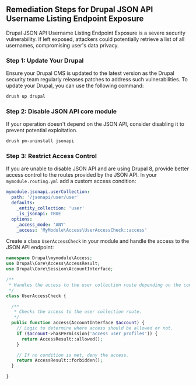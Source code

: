 

## Remediation Steps for Drupal JSON API Username Listing Endpoint Exposure
Drupal JSON API Username Listing Endpoint Exposure is a severe security vulnerability. If left exposed, attackers could potentially retrieve a list of all usernames, compromising user's data privacy.

### Step 1: Update Your Drupal
Ensure your Drupal CMS is updated to the latest version as the Drupal security team regularly releases patches to address such vulnerabilities. To update your Drupal, you can use the following command:

```bash
drush up drupal
```

### Step 2: Disable JSON API core module
If your operation doesn't depend on the JSON API, consider disabling it to prevent potential exploitation.

```bash
drush pm-uninstall jsonapi
```

### Step 3: Restrict Access Control
If you are unable to disable JSON API and are using Drupal 8, provide better access control to the routes provided by the JSON API. In your `mymodule.routing.yml` add a custom access condition:

```yaml
mymodule.jsonapi.userCollection:
  path: '/jsonapi/user/user'
  defaults:
    _entity_collection: 'user'
    _is_jsonapi: TRUE
  options:
    _access_mode: 'ANY'
    _access: 'MyModule\Access\UserAccessCheck::access'
```

Create a class `UserAccessCheck` in your module and handle the access to the JSON API endpoint:

```php
namespace Drupal\mymodule\Access;
use Drupal\Core\Access\AccessResult;
use Drupal\Core\Session\AccountInterface;

/**
 * Handles the access to the user collection route depending on the configured access mode.
 */
class UserAccessCheck {

  /**
   * Checks the access to the user collection route.
   */
  public function access(AccountInterface $account) {
    // Logic to determine where access should be allowed or not.
    if ($account->hasPermission('access user profiles')) {
      return AccessResult::allowed();
    }

    // If no condition is met, deny the access.
    return AccessResult::forbidden();
  }

}
```